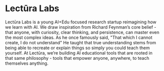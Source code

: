 # Lectūra Labs
Lectūra Labs is a young AI+Edu focused research startup reimagining how we learn with AI. We draw inspiration from Richard Feynman’s core belief - that anyone, with curiosity, clear thinking, and persistence, can master even the most complex ideas. As he once famously said, "That which I cannot create, I do not understand" He taught that true understanding stems from being able to recreate or explain things so simply you could teach them yourself. At Lectūra, we’re building AI educational tools that are rooted in that same philosophy - tools that empower anyone, anywhere, to teach themselves anything.
